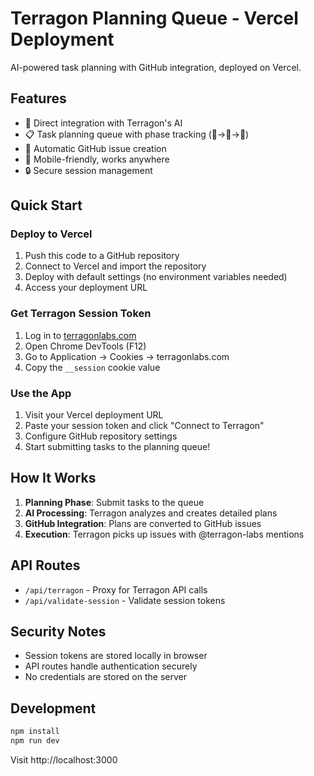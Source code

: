 # Terragon Planning Queue - Vercel Deployment

AI-powered task planning with GitHub integration, deployed on Vercel.

## Features

- 🚀 Direct integration with Terragon's AI
- 📋 Task planning queue with phase tracking (🌱→🌿→🌳)
- 🔗 Automatic GitHub issue creation
- 📱 Mobile-friendly, works anywhere
- 🔒 Secure session management

## Quick Start

### Deploy to Vercel

1. Push this code to a GitHub repository
2. Connect to Vercel and import the repository
3. Deploy with default settings (no environment variables needed)
4. Access your deployment URL

### Get Terragon Session Token

1. Log in to [terragonlabs.com](https://terragonlabs.com)
2. Open Chrome DevTools (F12)
3. Go to Application → Cookies → terragonlabs.com
4. Copy the `__session` cookie value

### Use the App

1. Visit your Vercel deployment URL
2. Paste your session token and click "Connect to Terragon"
3. Configure GitHub repository settings
4. Start submitting tasks to the planning queue!

## How It Works

1. **Planning Phase**: Submit tasks to the queue
2. **AI Processing**: Terragon analyzes and creates detailed plans
3. **GitHub Integration**: Plans are converted to GitHub issues
4. **Execution**: Terragon picks up issues with @terragon-labs mentions

## API Routes

- `/api/terragon` - Proxy for Terragon API calls
- `/api/validate-session` - Validate session tokens

## Security Notes

- Session tokens are stored locally in browser
- API routes handle authentication securely
- No credentials are stored on the server

## Development

```bash
npm install
npm run dev
```

Visit http://localhost:3000